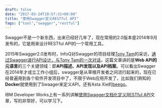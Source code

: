 ```yaml
---
draft: false
date: "2017-03-24T10:57:31+08:00"
title: "使用Swagger定义RESTful API"
Tags: ["tool","swagger","restful"]
---
```


Swagger不是一个新东西，出来已经好几年了，现在常用的2.0版本是2014年9月发布的，它是用来设计RESTful API的一个常用工具。

2015年Swagger2.0发布时，InfoQ对Swagger的项目经理[Tony Tam](https://www.linkedin.com/in/tonytam/)的采访，[通过Swagger进行API设计，与Tony Tam的一次对话](http://www.infoq.com/cn/articles/swagger-interview-tony-tam)，这篇文章讲的是**Web API的元语言**的三个关键领域：即**API描述、API发现以及API档案**。可以看出Swagger在2014年才成立工作小组后，swagger是从草根开发者之间流行起来的，现在已经普遍用到各个软件开发项目中了，不限于Web应用开发了，比如我们熟知的**Docker**就使用到了Swaager来定义API，还有Asta Xie的[beego](github.com/astaxie/beego)。

IBM Developer Works上有一系列讲解[使用Swagger文档化定义RESTful API](https://www.ibm.com/developerworks/cn/web/wa-use-swagger-to-document-and-define-restful-apis/index.html)文章，写的非常好，可以学习下。

